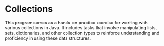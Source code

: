 # Collections
This program serves as a hands-on practice exercise for working with various collections in Java. It includes tasks that involve manipulating lists, sets, dictionaries, and other collection types to reinforce understanding and proficiency in using these data structures.
